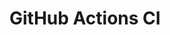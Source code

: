 # GitHub Actions CI




























































































































































































































































































































































































































































































































































































































































































































































































































































































































































































































































































































































































































































































































































































































































































































































































































































































































































































































































































































































































































































































































































































































































































































































































































































































































































































































































































